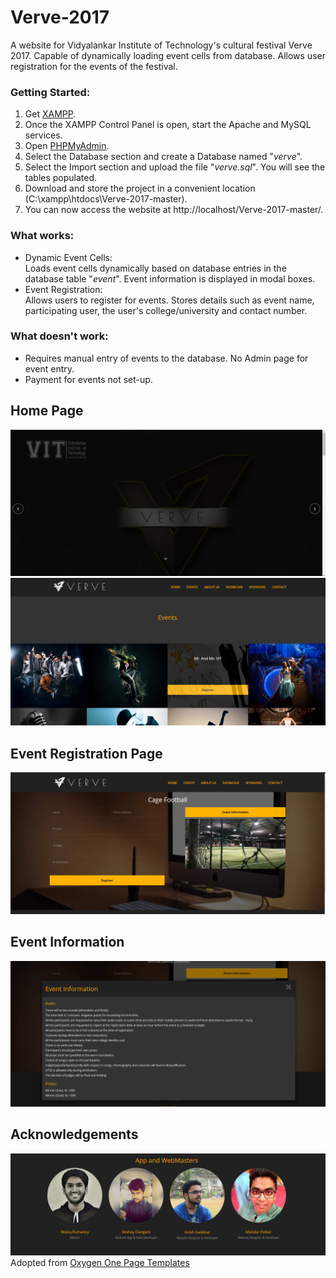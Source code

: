 # Verve-2017
A website for Vidyalankar Institute of Technology's cultural festival Verve 2017. Capable of dynamically loading event cells from database. Allows user registration for the events of the festival.

### Getting Started:
1. Get [XAMPP](https://www.apachefriends.org/index.html).
2. Once the XAMPP Control Panel is open, start the Apache and MySQL services.
3. Open [PHPMyAdmin](http://localhost/phpmyadmin/).
4. Select the Database section and create a Database named "_verve_".
5. Select the Import section and upload the file "_verve.sql_". You will see the tables populated.
6. Download and store the project in a convenient location (C:\xampp\htdocs\Verve-2017-master).
7. You can now access the website at http://localhost/Verve-2017-master/.

### What works:
* Dynamic Event Cells:<br>
  Loads event cells dynamically based on database entries in the database table "_event_". Event information is displayed in modal boxes.
* Event Registration:<br>
  Allows users to register for events. Stores details such as event name, participating user, the user's college/university and contact     number.

### What doesn't work:
* Requires manual entry of events to the database. No Admin page for event entry.
* Payment for events not set-up.

## Home Page
![alt text](https://github.com/anish391/Verve-2017/blob/master/screenshots/HomePage1.PNG)
![alt text](https://github.com/anish391/Verve-2017/blob/master/screenshots/HomePage2.png)
## Event Registration Page
![alt text](https://github.com/anish391/Verve-2017/blob/master/screenshots/Event%20Registration.PNG)
## Event Information
![alt text](https://github.com/anish391/Verve-2017/blob/master/screenshots/Event%20Information%20Popup.PNG)
## Acknowledgements

![alt text](https://github.com/anish391/Verve-2017/blob/master/screenshots/Acknowledgements.PNG)
Adopted from [Oxygen One Page Templates](https://demo.themeum.com/html/oxygen/)
